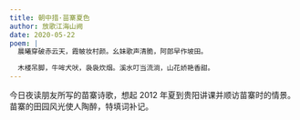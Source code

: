 ```yaml
---
title: 朝中措·苗寨夏色
author: 放歌江海山阙
date: 2020-05-22
poem: |
  晨曦穿破赤云天，霞帔妆村颜。幺妹歌声清脆，阿郎早作坡田。

  木楼吊脚，牛哞犬吠，袅袅炊烟。溪水叮当流淌，山花娇艳香甜。
---
```


今日夜读朋友所写的苗寨诗歌，想起 2012 年夏到贵阳讲课并顺访苗寨时的情景。苗寨的田园风光使人陶醉，特填词补记。
